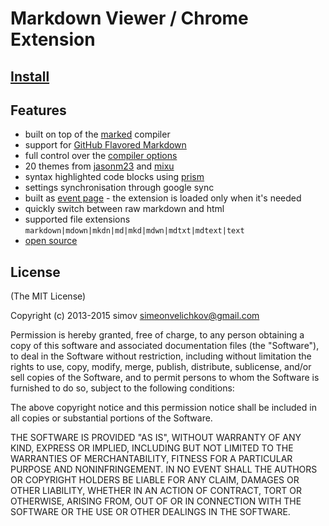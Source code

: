 
# Markdown Viewer / Chrome Extension


## [Install][9]


## Features

- built on top of the [marked][1] compiler
- support for [GitHub Flavored Markdown][2]
- full control over the [compiler options][3]
- 20 themes from [jasonm23][4] and [mixu][5]
- syntax highlighted code blocks using [prism][6]
- settings synchronisation through google sync
- built as [event page][7] - the extension is loaded only when it's needed
- quickly switch between raw markdown and html
- supported file extensions `markdown|mdown|mkdn|md|mkd|mdwn|mdtxt|mdtext|text`
- [open source][8]


## License

(The MIT License)

Copyright (c) 2013-2015 simov <simeonvelichkov@gmail.com>

Permission is hereby granted, free of charge, to any person obtaining a copy of this software and associated documentation files (the "Software"), to deal in the Software without restriction, including without limitation the rights to use, copy, modify, merge, publish, distribute, sublicense, and/or sell copies of the Software, and to permit persons to whom the Software is furnished to do so, subject to the following conditions:

The above copyright notice and this permission notice shall be included in all copies or substantial portions of the Software.

THE SOFTWARE IS PROVIDED "AS IS", WITHOUT WARRANTY OF ANY KIND, EXPRESS OR IMPLIED, INCLUDING BUT NOT LIMITED TO THE WARRANTIES OF MERCHANTABILITY, FITNESS FOR A PARTICULAR PURPOSE AND NONINFRINGEMENT. IN NO EVENT SHALL THE AUTHORS OR COPYRIGHT HOLDERS BE LIABLE FOR ANY CLAIM, DAMAGES OR OTHER LIABILITY, WHETHER IN AN ACTION OF CONTRACT, TORT OR OTHERWISE, ARISING FROM, OUT OF OR IN CONNECTION WITH THE SOFTWARE OR THE USE OR OTHER DEALINGS IN THE SOFTWARE.


  [1]: https://github.com/chjj/marked
  [2]: https://help.github.com/articles/github-flavored-markdown
  [3]: https://github.com/chjj/marked#gfm
  [4]: https://github.com/jasonm23/markdown-css-themes
  [5]: https://github.com/mixu/markdown-styles
  [6]: http://prismjs.com/
  [7]: http://developer.chrome.com/extensions/event_pages.html
  [8]: https://github.com/simov/markdown-viewer
  [9]: https://chrome.google.com/webstore/detail/markdown-viewer/ckkdlimhmcjmikdlpkmbgfkaikojcbjk
